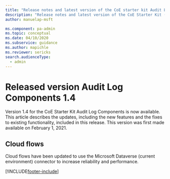 ```yaml
---
title: "Release notes and latest version of the CoE starter kit Audit Log components 1.4 | MicrosoftDocs"
description: "Release notes and latest version of the CoE Starter Kit (ver 1.4)."
author: manuelap-msft

ms.component: pa-admin
ms.topic: conceptual
ms.date: 04/10/2020
ms.subservice: guidance
ms.author: mapichle
ms.reviewer: sericks
search.audienceType: 
  - admin
---
```


# Released version Audit Log Components 1.4

Version 1.4 for the CoE Starter Kit Audit Log Components is now available. This article describes the updates, including the new features and the fixes to existing functionality, included in this release. This version was first made available on February 1, 2021.

## Cloud flows

Cloud flows have been updated to use the Microsoft Dataverse (current environment) connector to increase reliability and performance.


[!INCLUDE[footer-include](../../../includes/footer-banner.md)]
